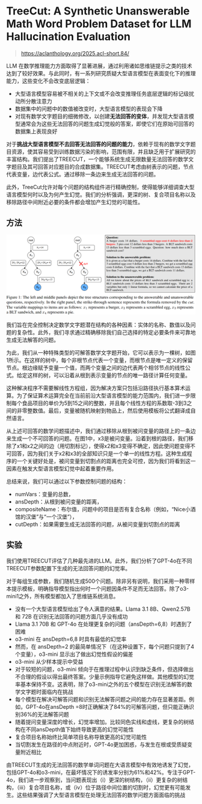 # TreeCut: A Synthetic Unanswerable Math Word Problem Dataset for LLM Hallucination Evaluation

> https://aclanthology.org/2025.acl-short.84/

LLM 在数学推理能力方面取得了显著进展，通过利用诸如思维链提示之类的技术达到了较好效果。与此同时，有一系列研究质疑大型语言模型在表面变化下的推理能力，这些变化不会改变底层逻辑：

- 大型语言模型容易被不相关的上下文或不会改变推理任务底层逻辑的标记级扰动所分散注意力
- 数据集中的问题中的数值被改变时，大型语言模型的表现会下降
- 对现有数学文字题目的细微修改，以创建**无法回答的变体**，并发现大型语言模型通常会为这些无法回答的问题生成幻觉般的答案，即使它们在原始可回答的数据集上表现良好

对于**挑战大型语言模型不去回答无法回答的问题的能力**，依赖于现有的数学文字题目资源，使其容易受到训练数据污染的影响，范围有限，并且缺乏用于扩展研究的丰富结构。我们提出了TREECUT，一个能够系统生成无限数量无法回答的数学文字题目及其可回答对应题目的合成数据集。TREECUT考虑由树表示的问题，节点代表变量，边代表公式。通过移除一条边来生成无法回答的问题。

此外，TreeCut允许对每个问题的结构组件进行精确控制，使得能够详细调查大型语言模型何时以及为何产生幻觉。我们的分析强调，更深的树、复合项目名称以及移除路径中间附近必要的条件都会增加产生幻觉的可能性。

## 方法

![](./img/tre1.png)

我们旨在完全控制决定数学文字题潜在结构的各种因素：实体的名称、数值以及问题的复杂性。此外，我们寻求通过精确移除我们自己选择的特定必要条件来可靠地生成无法解答的问题。

为此，我们从一种特殊类型的可解答数学文字题开始，它可以表示为一棵树，如图1所示。在这样的树中，每个非根节点代表一个变量，而根节点是唯一定义的保留节点。根边缘赋予变量一个值，而两个变量之间的边代表两个相邻节点的线性公式。给定这样的树，可以沿着从根到表示变量的节点的唯一路径计算任何变量。

这种解决程序不需要解线性方程组，因为解决方案只包括沿路径执行基本算术运算。为了保证算术运算完全在当前前沿大型语言模型的能力范围内，我们进一步限制每个食品项目的单价为5到15之间的整数，并且每个线性方程的系数取-3到3之间的非零整数值。最后，变量被随机映射到物品上，然后使用模板将公式翻译成自然语言。

从上述可回答的数学问题描述中，我们通过移除从根到被问变量的路径上的一条边来生成一个不可回答的问题。在图1中，x3是被问变量。沿着到根的路径，我们移除了x1和x2之间的边（用切割标记），使得x2和x3变得不确定，因此使问题变得不可回答，因为我们关于x2和x3的全部知识只是一个单一的线性方程。这种生成程序的一个关键好处是，被问变量到切割点的距离也完全可控，因为我们将看到这一因素在触发大型语言模型幻觉中起着重要作用。

总结来说，我们可以通过以下参数控制问题的结构：

- numVars：变量的总数，
- ansDepth：从根到被问变量的距离，
- compositeName：布尔值，问题中的项目是否有复合名称（例如，“Nice小酒馆的汉堡”与“一个汉堡”），
- cutDepth：如果需要生成无法回答的问题，从被问变量到切割点的距离

## 实验

我们使用TREECUT评估了几种最先进的LLM。此外，我们分析了GPT-4o在不同TREECUT参数配置下生成的无法回答问题的幻觉率。

对于每组生成参数，我们随机生成500个问题。除非另有说明，我们采用一种零样本提示模板，明确指导模型指出何时一个问题因条件不足而无法回答。除了o3-mini1之外，所有模型都加入了思维链系统消息。

- 没有一个大型语言模型给出了令人满意的结果。Llama 3.1 8B、Qwen2.57B 和 72B 在识别无法回答的问题方面几乎没有成功
- Llama 3.1 70B 和 GPT-4o 在处理更复杂的问题（ansDepth=6,8）时遇到了困难
- o3-mini 在 ansDepth=6,8 时具有最低的幻觉率
- 然而，在 ansDepth=2 的最简单情况下（在这种设置下，每个问题只提到了4个变量），o3-mini 显示出了做出幻觉性假设的偏差
- o3-mini 从少样本提示中受益
- 对于较短的问题，o3-mini 倾向于在推理过程中认识到缺乏条件，但选择做出不合理的假设以得出最终答案。少量示例指导它避免这样做。其他模型的幻觉率基本保持不变。这表明，除了o3-mini之外的五个模型在识别无法解答的数学文字题时面临内在挑战
- 每个模型在解决可解答问题和识别无法解答问题之间的能力存在显著差距。例如，GPT-4o在ansDepth =8时正确解决了84%的可解答问题，但只能正确识别36%的无法解答问题
- 随着提问变量深度的增长，幻觉率增加。比较同色实线和虚线，更复杂的树结构在不同ansDepth值下始终导致更高的幻觉可能性
- 复合项目名称始终比简单项目名称导致更高的幻觉可能性
- 当切割发生在路径的中点附近时，GPT-4o更加困惑，与发生在根或受质疑变量附近相比

由TREECUT生成的无法回答的数学单词问题在大语言模型中有效地诱发了幻觉，包括GPT-4o和o3-mini，在最坏情况下的诱发率分别为61%和42%。专注于GPT-4o，我们进一步观察到，当问题表现出（i）更深的树结构，（ii）更复杂的树结构，（iii）复合项目名称，或（iv）位于路径中间位置的切割时，幻觉更有可能发生。这些结果强调了大型语言模型在处理无法回答的数学问题方面面临的挑战